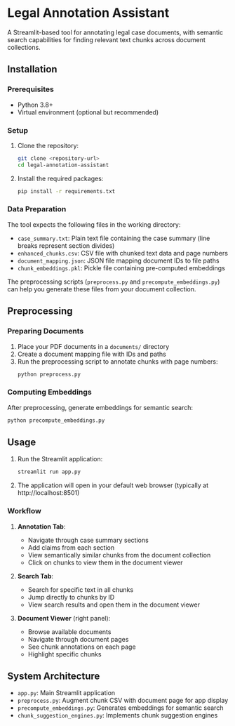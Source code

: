 # Legal Annotation Assistant

A Streamlit-based tool for annotating legal case documents, with semantic search capabilities for finding relevant text chunks across document collections.

## Installation

### Prerequisites

- Python 3.8+
- Virtual environment (optional but recommended)

### Setup

1. Clone the repository:
   ```bash
   git clone <repository-url>
   cd legal-annotation-assistant
   ```

2. Install the required packages:
   ```bash
   pip install -r requirements.txt
   ```

### Data Preparation

The tool expects the following files in the working directory:

- `case_summary.txt`: Plain text file containing the case summary (line breaks represent section divides)
- `enhanced_chunks.csv`: CSV file with chunked text data and page numbers
- `document_mapping.json`: JSON file mapping document IDs to file paths
- `chunk_embeddings.pkl`: Pickle file containing pre-computed embeddings

The preprocessing scripts (`preprocess.py` and `precompute_embeddings.py`) can help you generate these files from your document collection.

## Preprocessing

### Preparing Documents

1. Place your PDF documents in a `documents/` directory
2. Create a document mapping file with IDs and paths
3. Run the preprocessing script to annotate chunks with page numbers:
   ```bash
   python preprocess.py
   ```

### Computing Embeddings

After preprocessing, generate embeddings for semantic search:
```bash
python precompute_embeddings.py
```

## Usage

1. Run the Streamlit application:
   ```bash
   streamlit run app.py
   ```

2. The application will open in your default web browser (typically at http://localhost:8501)

### Workflow

1. **Annotation Tab**:
   - Navigate through case summary sections
   - Add claims from each section
   - View semantically similar chunks from the document collection
   - Click on chunks to view them in the document viewer

2. **Search Tab**:
   - Search for specific text in all chunks
   - Jump directly to chunks by ID
   - View search results and open them in the document viewer

3. **Document Viewer** (right panel):
   - Browse available documents
   - Navigate through document pages
   - See chunk annotations on each page
   - Highlight specific chunks

## System Architecture

- `app.py`: Main Streamlit application
- `preprocess.py`: Augment chunk CSV with document page for app display
- `precompute_embeddings.py`: Generates embeddings for semantic search
- `chunk_suggestion_engines.py`: Implements chunk suggestion engines
